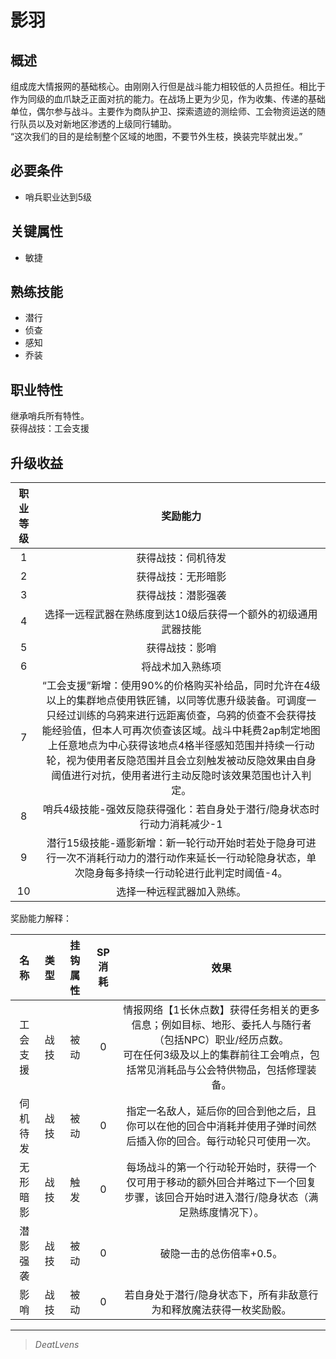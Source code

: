 # 影羽

## 概述

组成庞大情报网的基础核心。由刚刚入行但是战斗能力相较低的人员担任。相比于作为同级的血爪缺乏正面对抗的能力。在战场上更为少见，作为收集、传递的基础单位，偶尔参与战斗。主要作为商队护卫、探索遗迹的测绘师、工会物资运送的随行队员以及对新地区渗透的上级同行辅助。<br>“这次我们的目的是绘制整个区域的地图，不要节外生枝，换装完毕就出发。”

## 必要条件

* 哨兵职业达到5级

## 关键属性

* 敏捷

## 熟练技能

* 潜行
* 侦查
* 感知
* 乔装
  
## 职业特性

继承哨兵所有特性。<br>获得战技：工会支援

## 升级收益

职业等级|奖励能力
:--:|:--:
1|获得战技：伺机待发
2|获得战技：无形暗影 
3|获得战技：潜影强袭
4|选择一远程武器在熟练度到达10级后获得一个额外的初级通用武器技能
5|获得战技：影哨
6|将战术加入熟练项
7|“工会支援”新增：使用90%的价格购买补给品，同时允许在4级以上的集群地点使用铁匠铺，以同等优惠升级装备。可调度一只经过训练的乌鸦来进行远距离侦查，乌鸦的侦查不会获得技能经验值，但本人可再次侦查该区域。战斗中耗费2ap制定地图上任意地点为中心获得该地点4格半径感知范围并持续一行动轮，视为使用者反隐范围并且会立刻触发被动反隐效果由自身阈值进行对抗，使用者进行主动反隐时该效果范围也计入判定。
8|哨兵4级技能-强效反隐获得强化：若自身处于潜行/隐身状态时行动力消耗减少-1
9|潜行15级技能-遁影新增：新一轮行动开始时若处于隐身可进行一次不消耗行动力的潜行动作来延长一行动轮隐身状态，单次隐身每多持续一行动轮进行此判定时阈值-4。
10|选择一种远程武器加入熟练。

奖励能力解释：

名称|类型|挂钩属性|SP消耗|效果
:--:|:--:|:--:|:--:|:--:
工会支援|战技|被动|0|情报网络【1长休点数】获得任务相关的更多信息；例如目标、地形、委托人与随行者（包括NPC）职业/经历点数。<br>可在任何3级及以上的集群前往工会哨点，包括常见消耗品与公会特供物品，包括修理装备。
伺机待发|战技|被动|0|指定一名敌人，延后你的回合到他之后，且你可以在他的回合中消耗并使用子弹时间然后插入你的回合。每行动轮只可使用一次。
无形暗影|战技|触发|0|每场战斗的第一个行动轮开始时，获得一个仅可用于移动的额外回合并略过下一个回复步骤，该回合开始时进入潜行/隐身状态（满足熟练度情况下）。
潜影强袭|战技|被动|0|破隐一击的总伤倍率+0.5。
影哨|战技|被动|0|若自身处于潜行/隐身状态下，所有非敌意行为和释放魔法获得一枚奖励骰。

---

> *DeatLvens*